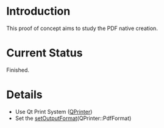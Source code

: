# Introduction #

This proof of concept aims to study the PDF native creation.

# Current Status #

Finished.

# Details #

  * Use Qt Print System (<a href='http://doc.qt.nokia.com/latest/qprinter.html'>QPrinter</a>)
  * Set the <a href='http://doc.qt.nokia.com/latest/qprinter.html#setOutputFormat'>setOutputFormat</a>(QPrinter::PdfFormat)
